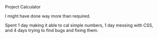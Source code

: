 Project Calculator

I might have done way more than required.

Spent 1 day making it able to cal simple numbers, 1 day messing with CSS, and 4 days
trying to find bugs and fixing them.

